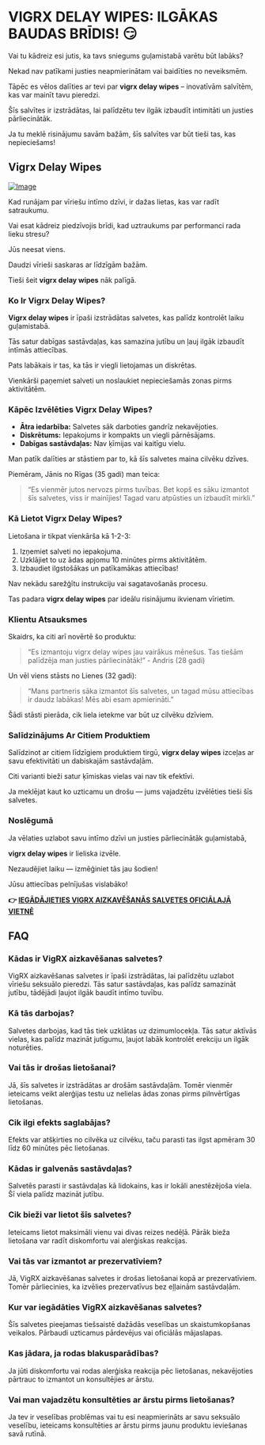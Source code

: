 # VIGRX DELAY WIPES: ILGĀKAS BAUDAS BRĪDIS! 😏

Vai tu kādreiz esi jutis, ka tavs sniegums guļamistabā varētu būt labāks? 

Nekad nav patīkami justies neapmierinātam vai baidīties no neveiksmēm. 

Tāpēc es vēlos dalīties ar tevi par **vigrx delay wipes** – inovatīvām salvītēm, kas var mainīt tavu pieredzi. 

Šīs salvītes ir izstrādātas, lai palīdzētu tev ilgāk izbaudīt intimitāti un justies pārliecinātāk. 

Ja tu meklē risinājumu savām bažām, šīs salvītes var būt tieši tas, kas nepieciešams!

## Vigrx Delay Wipes

[![Image](https://www2.sellhealth.com/136/vigrx_delay_wipes_300x250-v4.png)](https://gchaffi.com/5eCQ0whs)

Kad runājam par vīriešu intīmo dzīvi, ir dažas lietas, kas var radīt satraukumu. 

Vai esat kādreiz piedzīvojis brīdi, kad uztraukums par performanci rada lieku stresu? 

Jūs neesat viens.

Daudzi vīrieši saskaras ar līdzīgām bažām. 

Tieši šeit **vigrx delay wipes** nāk palīgā.

### Ko Ir Vigrx Delay Wipes?

**Vigrx delay wipes** ir īpaši izstrādātas salvetes, kas palīdz kontrolēt laiku guļamistabā. 

Tās satur dabīgas sastāvdaļas, kas samazina jutību un ļauj ilgāk izbaudīt intīmās attiecības.

Pats labākais ir tas, ka tās ir viegli lietojamas un diskrētas. 

Vienkārši paņemiet salveti un noslaukiet nepieciešamās zonas pirms aktivitātēm.

### Kāpēc Izvēlēties Vigrx Delay Wipes?

- **Ātra iedarbība:** Salvetes sāk darboties gandrīz nekavējoties.
- **Diskrētums:** Iepakojums ir kompakts un viegli pārnēsājams.
- **Dabīgas sastāvdaļas:** Nav ķīmijas vai kaitīgu vielu.
  
Man patīk dalīties ar stāstiem par to, kā šīs salvetes maina cilvēku dzīves. 

Piemēram, Jānis no Rīgas (35 gadi) man teica: 
> “Es vienmēr jutos nervozs pirms tuvības. Bet kopš es sāku izmantot šīs salvetes, viss ir mainījies! Tagad varu atpūsties un izbaudīt mirkli.”

### Kā Lietot Vigrx Delay Wipes?

Lietošana ir tikpat vienkārša kā 1-2-3:

1. Izņemiet salveti no iepakojuma.
2. Uzklājiet to uz ādas apjomu 10 minūtes pirms aktivitātēm.
3. Izbaudiet ilgstošākas un patīkamākas attiecības!

Nav nekādu sarežģītu instrukciju vai sagatavošanās procesu.

Tas padara **vigrx delay wipes** par ideālu risinājumu ikvienam vīrietim.

### Klientu Atsauksmes

Skaidrs, ka citi arī novērtē šo produktu:

> “Es izmantoju vigrx delay wipes jau vairākus mēnešus. Tas tiešām palīdzēja man justies pārliecinātāk!” - Andris (28 gadi)

Un vēl viens stāsts no Lienes (32 gadi):

> “Mans partneris sāka izmantot šīs salvetes, un tagad mūsu attiecības ir daudz labākas! Mēs abi esam apmierināti.” 

Šādi stāsti pierāda, cik liela ietekme var būt uz cilvēku dzīviem.

### Salīdzinājums Ar Citiem Produktiem

Salīdzinot ar citiem līdzīgiem produktiem tirgū, **vigrx delay wipes** izceļas ar savu efektivitāti un dabiskajām sastāvdaļām. 

Citi varianti bieži satur ķīmiskas vielas vai nav tik efektīvi.

Ja meklējat kaut ko uzticamu un drošu — jums vajadzētu izvēlēties tieši šīs salvetes.

### Noslēgumā

Ja vēlaties uzlabot savu intīmo dzīvi un justies pārliecinātāk guļamistabā,

**vigrx delay wipes** ir lieliska izvēle.

Nezaudējiet laiku — izmēģiniet tās jau šodien!

Jūsu attiecības pelnījušas vislabāko!



**👉 [IEGĀDĀJIETIES VIGRX AIZKAVĒŠANĀS SALVETES OFICIĀLAJĀ VIETNĒ](https://gchaffi.com/5eCQ0whs)**

## FAQ

### Kādas ir VigRX aizkavēšanas salvetes?
VigRX aizkavēšanas salvetes ir īpaši izstrādātas, lai palīdzētu uzlabot vīriešu seksuālo pieredzi. Tās satur sastāvdaļas, kas palīdz samazināt jutību, tādējādi ļaujot ilgāk baudīt intīmo tuvību.

### Kā tās darbojas?
Salvetes darbojas, kad tās tiek uzklātas uz dzimumlocekļa. Tās satur aktīvās vielas, kas palīdz mazināt jutīgumu, ļaujot labāk kontrolēt erekciju un ilgāk noturēties.

### Vai tās ir drošas lietošanai?
Jā, šīs salvetes ir izstrādātas ar drošām sastāvdaļām. Tomēr vienmēr ieteicams veikt alerģijas testu uz nelielas ādas zonas pirms pilnvērtīgas lietošanas.

### Cik ilgi efekts saglabājas?
Efekts var atšķirties no cilvēka uz cilvēku, taču parasti tas ilgst apmēram 30 līdz 60 minūtes pēc lietošanas. 

### Kādas ir galvenās sastāvdaļas?
Salvetēs parasti ir sastāvdaļas kā lidokains, kas ir lokāli anestēzējoša viela. Šī viela palīdz mazināt jutību.

### Cik bieži var lietot šīs salvetes?
Ieteicams lietot maksimāli vienu vai divas reizes nedēļā. Pārāk bieža lietošana var radīt diskomfortu vai alerģiskas reakcijas.

### Vai tās var izmantot ar prezervatīviem?
Jā, VigRX aizkavēšanas salvetes ir drošas lietošanai kopā ar prezervatīviem. Tomēr pārliecinies, ka izvēlies prezervatīvus bez eļļainām sastāvdaļām.

### Kur var iegādāties VigRX aizkavēšanas salvetes?
Šīs salvetes pieejamas tiešsaistē dažādās veselības un skaistumkopšanas veikalos. Pārbaudi uzticamus pārdevējus vai oficiālās mājaslapas.

### Kas jādara, ja rodas blakusparādības?
Ja jūti diskomfortu vai rodas alerģiska reakcija pēc lietošanas, nekavējoties pārtrauc to izmantot un konsultējies ar ārstu.

### Vai man vajadzētu konsultēties ar ārstu pirms lietošanas?
Ja tev ir veselības problēmas vai tu esi neapmierināts ar savu seksuālo veselību, ieteicams konsultēties ar ārstu pirms jaunu produktu ieviešanas savā rutīnā.